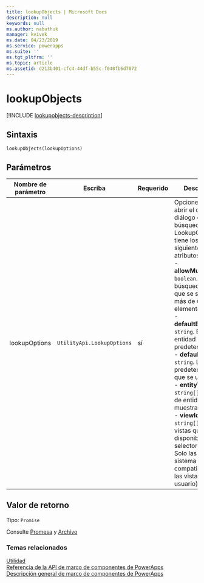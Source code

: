 ```yaml
---
title: lookupObjects | Microsoft Docs
description: null
keywords: null
ms.author: nabuthuk
manager: kvivek
ms.date: 04/23/2019
ms.service: powerapps
ms.suite: ''
ms.tgt_pltfrm: ''
ms.topic: article
ms.assetid: d213b401-cfc4-44df-b55c-f040fb6d7072
---
```


# <a name="lookupobjects"></a>lookupObjects

[!INCLUDE [lookupobjects-description](includes/lookupobjects-description.md)]

## <a name="syntax"></a>Sintaxis

`lookupObjects(lookupOptions)`

## <a name="parameters"></a>Parámetros

| Nombre de parámetro|Escriba|Requerido|Descripción|
| ------------- |----|--------|-----------|
|lookupOptions|`UtilityApi.LookupOptions`|sí|Opciones para abrir el cuadro de diálogo de búsqueda. LookupOptions tiene los siguientes atributos:<br/>- **allowMultiSelect**: `boolean`. Si la búsqueda permite que se seleccione más de un elemento.<br/>- **defaultEntityType**: `string`. El tipo de entidad predeterminada.<br/>- **defaultViewId**: `string`. La vista predeterminada que se usa.<br/>- **entityTypes**: `string[]`. Los tipos de entidad que se muestran.<br/>- **viewIds**: `string[]`. Las vistas que están disponibles en el selector de vistas. Solo las vistas del sistema son compatibles (no las vistas de usuario).|

## <a name="return-value"></a>Valor de retorno

Tipo: `Promise`

Consulte [Promesa](https://developer.mozilla.org/docs/Web/JavaScript/Reference/Global_Objects/Promise) y [Archivo](https://developer.mozilla.org/docs/Web/API/File)


### <a name="related-topics"></a>Temas relacionados

[Utilidad](../utility.md)<br/>
[Referencia de la API de marco de componentes de PowerApps](../../reference/index.md)<br/>
[Descripción general de marco de componentes de PowerApps](../../overview.md)